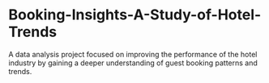 # Booking-Insights-A-Study-of-Hotel-Trends
A data analysis project focused on improving the performance of the hotel industry by gaining a deeper understanding of guest booking patterns and trends.

